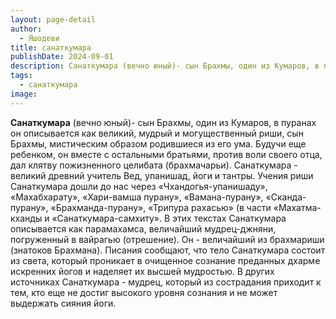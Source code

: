 ```yaml
---
layout: page-detail
author:
  - Яшодеви
title: санаткумара
publishDate: 2024-09-01
description: Санаткумара (вечно юный)- сын Брахмы, один из Кумаров, в пуранах он описывается как великий, мудрый и могущественный риши, сын Брахмы, мистическим образом родившиеся из его ума.
tags:
  - санаткумара
image:
---
```

**Санаткумара** (вечно юный)- сын Брахмы, один из Кумаров, в пуранах он описывается как великий, мудрый и могущественный риши, сын Брахмы, мистическим образом родившиеся из его ума. Будучи еще ребенком, он вместе с остальными братьями, против воли своего отца, дал клятву пожизненного целибата (брахмачарьи). Санаткумара - великий древний учитель Вед, упанишад, йоги и тантры. Учения риши Санаткумара дошли до нас через «Чхандогья-упанишаду», «Махабхарату», «Хари-вамша пурану», «Вамана-пурану», «Сканда-пурану», «Брахманда-пурану», «Трипура рахасью» (в части «Махатма-кханды и «Санаткумара-самхиту». В этих текстах Санаткумара описывается как парамахамса, величайший мудрец-джняни, погруженный в вайрагью (отрешение). Он - величайший из брахмариши (знатоков Брахмана). Писания сообщают, что тело Санаткумара состоит из света, который проникает в очищенное сознание преданных дхарме искренних йогов и наделяет их высшей мудростью. В других источниках Санаткумара - мудрец, который из сострадания приходит к тем, кто еще не достиг высокого уровня сознания и не может выдержать сияния йоги.

